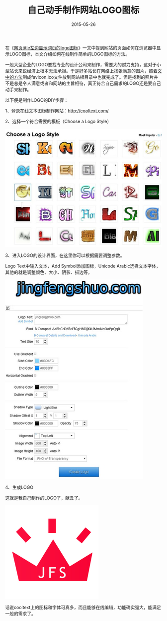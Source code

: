 ﻿---
title: "自己动手制作网站LOGO图标"
date: 2015-05-26
categories: 
  - "website"
tags: 
  - "logo"
  - "wordpress"
---

在《[网页title左边显示网页的logo图标](http://www.jfsay.com/archives/39.html)》一文中提到网站的页面如何在浏览器中显示LOGO图标，本文介绍如何在线制作简单的LOGO图标的方法。

一般大型企业的LOGO要找专业的设计公司来制作，需要大的财力支持，这对于小型站长来说经济上根本无法承担。于是好多站长在网络上找张满意的图片，照着[文中的方法](http://www.jfsay.com/archives/39.html)制成favicon.ico文件放到网站根目录中也就完成了。但是找到的照片并不是总是令人满意或者和网站的主旨相符，真正符合自己需求的LOGO还是要自己动手来制作。

以下便是制作LOGO的DIY步骤：

1、登录在线文本图标制作网站：http://cooltext.com/

2、选择一个符合需要的模板（Choose a Logo Style）

![Choose a Logo Style](/images/18106274555_c8531862bf_z.jpg)

3、进入LOGO的设计界面，在这里你可以根据需要调整参数。

Logo Text中输入文本，Add Symbol添加图标，Unicode Arabic选择文本字体，其他的就是调整颜色、大小、阴影、描边等。

![design](/images/17483656454_7fd6508113_z.jpg)

4、生成LOGO

这就是我自己制作的LOGO了，献丑了。

![LOGO](/images/17920031169_e894022465_o.jpg)

话说cooltext上的图标和字体可真多，而且能够在线编辑，功能确实强大，能满足一般的需求了。

